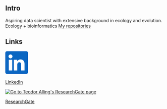 ## Intro
Aspiring data scientist with extensive background in ecology and evolution.
Ecology + bioinformatics
[My repositories](https://github.com/teodor-a?tab=repositories)


## Links
<a href="https://www.linkedin.com/in/teodoralling"> <img src="/In-Blue-72.png" alt="Go to Teodor Alling's LinkedIn page" style="width:72px;height:72px;"> </a>

[LinkedIn](https://www.linkedin.com/in/teodoralling)

<a href="https://researchgate.net/profile/Teodor-Alling"> <img src="https://cberuk.com/cdn/partner/201906093872.png" alt="Go to Teodor Alling's ResearchGate page" style="width:72px;height:72px;"> </a>

[ResearchGate](https://researchgate.net/profile/Teodor-Alling)

